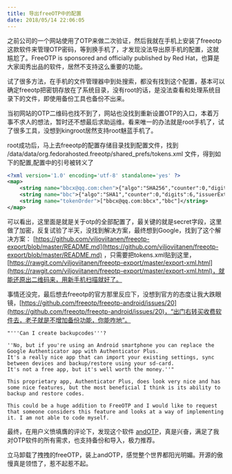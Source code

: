 ```yaml
---
title: 导出freeOTP中的配置
date: 2018/05/14 22:06:05
---
```

之前公司的一个网站使用了OTP来做二次验证，然后我就在手机上安装了freeotp这款软件来管理OTP密码，等到换手机了，才发现没法导出原手机的配置，这就尴尬了。FreeOTP is sponsored and officially published by Red Hat，也算是大家闺秀出品的软件，居然不支持这么重要的功能。

试了很多方法，在手机的文件管理器中到处搜索，都没有找到这个配置，基本可以确定freeotp把密钥存放在了系统目录，没有root的话，是没法查看和处理系统目录下的文件，即使用备份工具也备份不出来。

当初网站的OTP二维码也找不到了，网站也没找到重新设置OTP的入口，本着万事不求人的想法，暂时还不想最后求助运维。看来唯一的办法就是root手机了，试了很多工具，没想到kingroot居然支持root魅蓝手机了。

root成功后，马上去freeotp的配置存储目录找到配置文件，找到 /data/data/org.fedorahosted.freeotp/shared_prefs/tokens.xml 文件，得到如下的配置,配置中的引号被转义了
```xml
<?xml version='1.0' encoding='utf-8' standalone='yes' ?>
<map>
    <string name="bbcx@qq.com:chen">{"algo":"SHA256","counter":0,"digits":6,"issuerExt":"bbcx@qq.com","label":"chen","period":30,"secret":[17,-56,-42,-70,-48,-79,53],"type":"TOTP"}</string>
    <string name="bbc">{"algo":"SHA1","counter":0,"digits":6,"issuerExt":"","label":"bbc","period":30,"secret":[0,1,2,3],"type":"TOTP"}</string>
    <string name="tokenOrder">["bbcx@qq.com:bbcx","bbc"]</string>
</map>

```

可以看出，这里面是就是关于otp的全部配置了，最关键的就是secret字段，这里做了加密，反复试验了半天，没找到解决方案，最终想到Google，找到了这个解决方案：
[https://github.com/viljoviitanen/freeotp-export/blob/master/README.md](https://github.com/viljoviitanen/freeotp-export/blob/master/README.md)
，只需要把tokens.xml贴到这里，[https://rawgit.com/viljoviitanen/freeotp-export/master/export-xml.html](https://rawgit.com/viljoviitanen/freeotp-export/master/export-xml.html)，就能还原出二维码来，用新手机扫描就好了。

事情还没完，最后想去freeotp的官方那里反应下，没想到官方的态度让我大跌眼镜，[https://github.com/freeotp/freeotp-android/issues/20](https://github.com/freeotp/freeotp-android/issues/20)，“出门右转买收费软件去，老子就是不增加备份功能，你能咋地”。
```
"'''Can I create backupcodes'''?

''No, but if you're using an Android smartphone you can replace the Google Authenticator app with Authenticator Plus.
It's a really nice app that can import your existing settings, sync between devices and backup/restore using your sd-card.
It's not a free app, but it's well worth the money.''"

This proprietary app, Authenticator Plus, does look very nice and has some nice features, but the most beneficial I think is its ability to backup and restore codes.

This could be a huge addition to FreeOTP and I would like to request that someone considers this feature and looks at a way of implementing it. I am not able to code myself.
```


最终，在用户义愤填膺的评论下，发现这个软件 [andOTP](https://github.com/flocke/andOTP)，真是兴奋，满足了我对OTP软件的所有需求，也支持备份和导入，极力推荐。

立马卸载了拽拽的freeOTP，装上andOTP，感觉整个世界都阳光明媚。开源的傲慢真是领悟了，惹不起惹不起。
